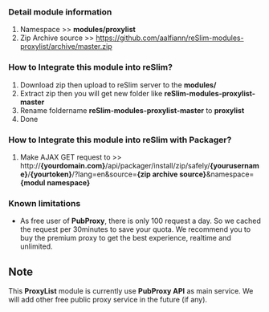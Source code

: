 ### Detail module information

1. Namespace >> **modules/proxylist**
2. Zip Archive source >> 
    https://github.com/aalfiann/reSlim-modules-proxylist/archive/master.zip

### How to Integrate this module into reSlim?

1. Download zip then upload to reSlim server to the **modules/**
2. Extract zip then you will get new folder like **reSlim-modules-proxylist-master**
3. Rename foldername **reSlim-modules-proxylist-master** to **proxylist**
4. Done

### How to Integrate this module into reSlim with Packager?

1. Make AJAX GET request to >>
    http://**{yourdomain.com}**/api/packager/install/zip/safely/**{yourusername}**/**{yourtoken}**/?lang=en&source=**{zip archive source}**&namespace=**{modul namespace}**

### Known limitations
 - As free user of **PubProxy**, there is only 100 request a day. So we cached the request per 30minutes to save your quota. We recommend you to buy the premium proxy to get the best experience, realtime and unlimited.

## Note
This **ProxyList** module is currently use **PubProxy API** as main service. We will add other free public proxy service in the future (if any). 